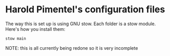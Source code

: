 # Harold Pimentel's configuration files

The way this is set up is using GNU stow.
Each folder is a stow module.
Here's how you install them:

```
stow main
```

NOTE: this is all currently being redone so it is very incomplete
